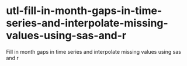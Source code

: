 # utl-fill-in-month-gaps-in-time-series-and-interpolate-missing-values-using-sas-and-r
Fill in month gaps in time series and interpolate missing values using sas and r 
